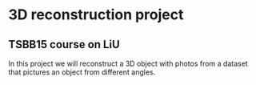 # 3D reconstruction project
## TSBB15 course on LiU
In this project we will reconstruct a 3D object with photos from a dataset that pictures an object from different angles.
